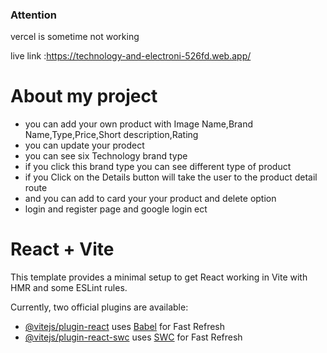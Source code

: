 <h3>Attention</h3>
<p>vercel is sometime not working </p>

live link :https://technology-and-electroni-526fd.web.app/

  

<h1>About my project</h1>
<ul>
  <li>you can add your own product with Image Name,Brand Name,Type,Price,Short description,Rating</li>
  <li> you can update your prodect</li>
  <li>you can see six Technology brand type</li>
  <li> if you click this brand type you can see different type of product </li>
  <li>if you Click on the Details button will take the user to the product detail route</li>
  <li> and you can add to card your your product and delete option</li>
  <li>login and register page and google login ect</li>
</ul>


# React + Vite

This template provides a minimal setup to get React working in Vite with HMR and some ESLint rules.

Currently, two official plugins are available:

- [@vitejs/plugin-react](https://github.com/vitejs/vite-plugin-react/blob/main/packages/plugin-react/README.md) uses [Babel](https://babeljs.io/) for Fast Refresh
- [@vitejs/plugin-react-swc](https://github.com/vitejs/vite-plugin-react-swc) uses [SWC](https://swc.rs/) for Fast Refresh
